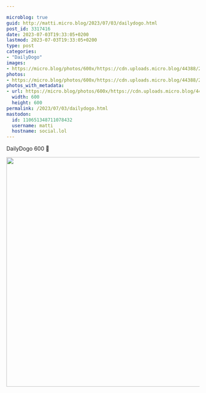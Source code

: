 ```yaml
---

microblog: true
guid: http://matti.micro.blog/2023/07/03/dailydogo.html
post_id: 3317416
date: 2023-07-03T19:33:05+0200
lastmod: 2023-07-03T19:33:05+0200
type: post
categories:
- "DailyDogo"
images:
- https://micro.blog/photos/600x/https://cdn.uploads.micro.blog/44388/2023/bfd7a3afef254124831d8af1b3dcfe3d.jpg
photos:
- https://micro.blog/photos/600x/https://cdn.uploads.micro.blog/44388/2023/bfd7a3afef254124831d8af1b3dcfe3d.jpg
photos_with_metadata:
- url: https://micro.blog/photos/600x/https://cdn.uploads.micro.blog/44388/2023/bfd7a3afef254124831d8af1b3dcfe3d.jpg
  width: 600
  height: 600
permalink: /2023/07/03/dailydogo.html
mastodon:
  id: 110651348711078432
  username: matti
  hostname: social.lol
---
```

DailyDogo 600 🐶

<img src="https://micro.blog/photos/600x/https://blog.martin-haehnel.de/uploads/2023/bfd7a3afef254124831d8af1b3dcfe3d.jpg" width="600" height="600" alt="" />
